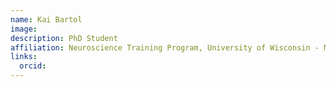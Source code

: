 ```yaml
---
name: Kai Bartol
image: 
description: PhD Student
affiliation: Neuroscience Training Program, University of Wisconsin - Madison
links:
  orcid: 
--- 
```

